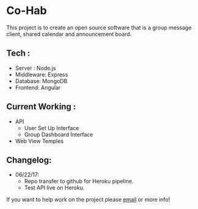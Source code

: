 # Co-Hab

This project is to create an open source software that is a group message client,
shared calendar and announcement board.

## Tech :
  - Server : Node.js
  - Middleware: Express
  - Database: MongoDB
  - Frontend: Angular



## Current Working :

  * API
    - User Set Up Interface
    - Group Dashboard Interface
  * Web View Temples

## Changelog:
  * 06/22/17:
    - Repo transfer to github for Heroku pipeline.
    - Test API live on Heroku.



If you want to help work on the project please [email](mailto:shehtabzaman@gmail.com) or more info!
